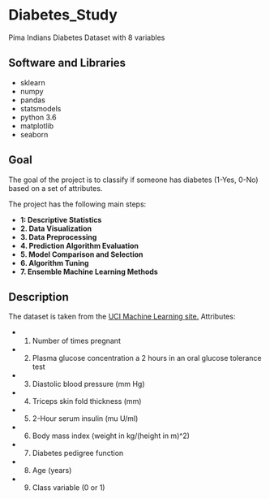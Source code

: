 # Diabetes_Study
Pima Indians Diabetes Dataset with 8 variables

## Software and Libraries 
- sklearn
- numpy
- pandas
- statsmodels
- python 3.6
- matplotlib
- seaborn

## Goal
The goal of the project is to classify if someone has diabetes (1-Yes, 0-No) based on a set of attributes. 

The project has the following main steps:

- **1: Descriptive Statistics**
- **2. Data Visualization**
- **3. Data Preprocessing**
- **4. Prediction Algorithm Evaluation**
- **5. Model Comparison and Selection**
- **6. Algorithm Tuning**
- **7. Ensemble Machine Learning Methods**

## Description
The dataset is taken from the [UCI Machine Learning site.](https://archive.ics.uci.edu/ml/datasets/pima+indians+diabetes)
Attributes:
- 1. Number of times pregnant
- 2. Plasma glucose concentration a 2 hours in an oral glucose tolerance test
- 3. Diastolic blood pressure (mm Hg)
- 4. Triceps skin fold thickness (mm)
- 5. 2-Hour serum insulin (mu U/ml)
- 6. Body mass index (weight in kg/(height in m)^2)
- 7. Diabetes pedigree function
- 8. Age (years)
- 9. Class variable (0 or 1)
